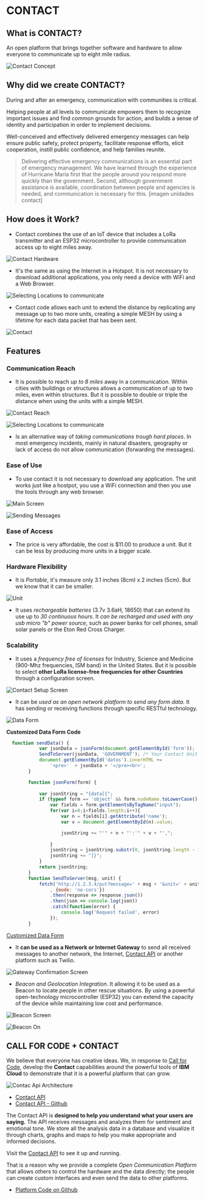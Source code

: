 # CONTACT

## What is CONTACT?
An open platform that brings together software and hardware to allow everyone to communicate up to eight mile radius.

![Contact Concept](/Platform/images/concept.png)

## Why did we create CONTACT?
During and after an emergency, communication with communities is critical.

Helping people at all levels to communicate empowers them to recognize important issues and find common grounds for action, and builds a sense of identity and participation in order to implement decisions.

Well-conceived and effectively delivered emergency messages can help ensure public safety, protect property, facilitate response efforts, elicit cooperation, instill public confidence, and help families reunite.

> Delivering effective emergency communications is an essential part of emergency management. We have learned through the experience of Hurricane Maria first that the people around you respond more quickly than the government. Second, although government assistance is available, coordination between people and agencies is needed, and communication is necessary for this.
[imagen unidades contact]


## How does it Work?
- Contact combines the use of an IoT device that includes a LoRa transmitter and an ESP32 microcontroller to provide communication access up to eight miles away.

![Contact Hardware](/Platform/images/hardware.png)

- It's the same as using the Internet in a Hotspot. It is not necessary to download additional applications, you only need a device with WiFi and a Web Browser.

![Selecting Locations to communicate](/Platform/images/sending-msg.png)

- Contact code allows each unit to extend the distance by replicating any message up to two more units, creating a simple MESH by using a lifetime for each data packet that has been sent.

![Contact](/Platform/images/simple-mesh.png)

## Features
### Communication Reach
- It is possible to reach *up to 8 miles* away in a communication. Within cities with buildings or structures allows a communication of up to two miles, even within structures. But it is possible to double or triple the distance when using the units with a simple MESH.

![Contact Reach](/Platform/images/contact-reach.png)

![Selecting Locations to communicate](/Platform/images/msg-units-selection.png)

- Is an alternative way of *taking communications trough hard places*. In most emergency incidents, mainly in natural disasters, geography or lack of access do not allow communication (forwarding the messages).

### Ease of Use
- To use contact it is not necessary to download any application. The unit works just like a hostpot, you use a WiFi connection and then you use the tools through any web browser.

![Main Screen](/Platform/images/main-interface.png)

![Sending Messages](/Platform/images/main-interface-use.png)

### Ease of Access
- The price is very affordable, the cost is $11.00 to produce a unit. But it can be less by producing more units in a bigger scale.

### Hardware Flexibility
- It is *Portable*, it's measure only 3.1 inches (8cm) x 2 inches (5cm). But we know that it can be smaller.

![Unit](/Platform/images/units-cell.png)

- It uses *rechargeable batteries* (3.7v 3.6aH, 18650) that can extend its use up to *30 continuous hours*. It *can be recharged and used with any usb micro "b" power source*, such as power banks for cell phones, small solar panels or the Eton Red Cross Charger.


### Scalability
- It uses a *frequency free of licenses* for Industry, Science and Medicine (900-Mhz frequencies, ISM band) in the United States. But it is possible to select **other LoRa license-free frequencies for other Countries** through a configuration screen.

![Contact Setup Screen](/Platform/images/setup.png)

- It can be *used as an open network platform to send any form data*. It has sending or receiving functions through specific RESTful technology.

![Data Form](/Platform/images/data-form.png)

**Customized Data Form Code**

```javascript
  function sendData() {
            var jsonData = jsonForm(document.getElementById('form'));
            SendToServer(jsonData, 'GOVERNMENT'); /* Your Contact Unit */
            document.getElementById('datos').innerHTML += 
                '<pre>'  + jsonData + '</pre><br>';            
        }

        function jsonForm(form) {  
             
            var jsonString = "{data[{";
            if (typeof form == 'object' && form.nodeName.toLowerCase() == "form") {  
                var fields = form.getElementsByTagName("input");  
                for(var i=0;i<fields.length;i++){ 
                    var n = fields[i].getAttribute('name'); 
                    var v = document.getElementById(n).value;

                    jsonString += "'" + n + "':'" + v + "',";
                   
                }  
                jsonString = jsonString.substr(0, jsonString.length - 1);
                jsonString += "]}";
            }  
            return jsonString;  
        }      
        function SendToServer(msg, unit) {         
            fetch('http://1.2.3.4/put?message=' + msg + '&unit=' + unit + '&usr=JSON'
                , {mode: 'no-cors'})
                .then(response => response.json())
                .then(json => console.log(json))
                .catch(function(error) {  
                    console.log('Request failed', error)  
                });
        }       
```
[Customized Data Form]

- It **can be used as a Network or Internet Gateway** to send all received messages to another network, the Internet,  [Contact API] or another platform such as Twilio.

![Gateway Confirmation Screen](/Platform/images/gateway.png)

- *Beacon and Geolocation Integration*. It allowing it to be used as a Beacon to locate people in other rescue situations. By using a powerful open-technology microcontroller (ESP32) you can extend the capacity of the device while maintaining low cost and performance. 

![Beacon Screen](/Platform/images/beacon-option.png)

![Beacon On](/Platform/images/beacon-active.png)

## CALL FOR CODE + CONTACT
We believe that everyone has creative ideas. We, in response to [Call for Code], develop the **Contact** capabilities around the powerful tools of **IBM Cloud** to demonstrate that it is a powerful platform that can grow.

![Contac Api Architecture](/API/images/architecture.png)

- [Contact API]
- [Contact API - Github]

The Contact API is **designed to help _you_ understand what your users are saying.** The API receives messages and analyzes them for sentiment and emotional tone. We store all the analysis data in a database and visualize it through charts, graphs and maps to help you make appropriate and informed decisions. 

Visit the [Contact API] to see it up and running.

That is a reason why we provide a complete *Open Communication Platform* that allows others to control the hardware and the data directly; the people can create custom interfaces and even send the data to other platforms.
- [Platform Code on Github]

[Call for Code]: (http://callforcode.org) "Call for Code"

[inside]: https://github.com/jdastas/contact-platform/Platform/images/unit-inside.jpg "Unit Inside"
[setup]: https://github.com/jdastas/contact-platform/Platform/images/setup.png "Contact Setup Screen"
[gateway]: https://github.com/jdastas/contact-platform/Platform/images/gateway.png "Internet Gateway"
[Customized Data Form]: https://github.com/jdastas/contact-platform/Platform/interfaces/form-data.html "Data Form Demo"
[Contact API]: https://contact-app.mybluemix.net/ "Contact API"
[Contact API - Github]: https://github.com/javierdastas/Contact/tree/master/API "Contact API Code"

[Platform Code on Github]: https://github.com/Contact-Platform/Contact/tree/master/Platform "Contact Unit Code"
